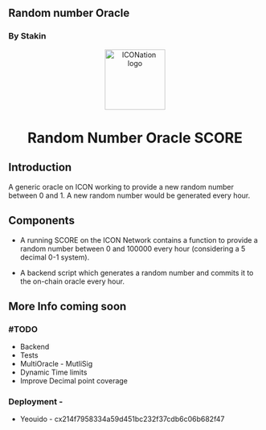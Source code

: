## Random number Oracle
### By Stakin


<p align="center">
  <img 
    src="https://posbakerz.com/img/logo.e2b643ca.png" 
    width="120px"
    alt="ICONation logo">
</p>

<h1 align="center">Random Number Oracle SCORE</h1>


## Introduction

A generic oracle on ICON working to provide a new random number between 0 and 1. A new random number would be generated every hour.

## Components

- A running SCORE on the ICON Network contains a function to provide a random number between 0 and 100000 every hour (considering a 5 decimal 0-1 system).

- A backend script which generates a random number and commits it to the on-chain oracle every hour.

## More Info coming soon


### #TODO
* Backend
* Tests
* MultiOracle - MutliSig
* Dynamic Time limits
* Improve Decimal point coverage

### Deployment - 

* Yeouido - cx214f7958334a59d451bc232f37cdb6c06b682f47
